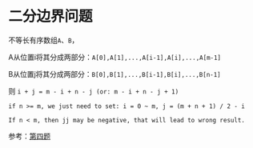 # 二分边界问题

不等长有序数组`A`、`B`，

A从位置i将其分成两部分：`A[0],A[1],...,A[i-1],A[i],...,A[m-1]`

B从位置j将其分成两部分：`B[0],B[1],...,B[i-1],B[i],...,B[n-1]`

则 `i + j = m - i + n - j (or: m - i + n - j + 1)`

`if n >= m, we just need to set: i = 0 ~ m, j = (m + n + 1) / 2 - i`

`If n < m, then jj may be negative, that will lead to wrong result.`

参考：[第四题](https://leetcode.com/problems/median-of-two-sorted-arrays/solution)
